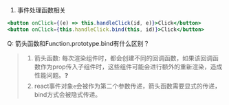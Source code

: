 1. 事件处理函数相关
```jsx
<button onClick={(e) => this.handleClick(id, e)}>Click</button>
<button onClick={this.handleClick.bind(this, id)}>Click</button>
```
Q: 箭头函数和Function.prototype.bind有什么区别？
> 1. 箭头函数: 每次渲染组件时，都会创建不同的回调函数，如果该回调函数作为prop传入子组件时，这些组件可能会进行额外的重新渲染，造成性能问题。:question:
> 2. react事件对象`e`会被作为第二个参数传递，箭头函数需要显式的传递，bind方式会被隐式传递。
